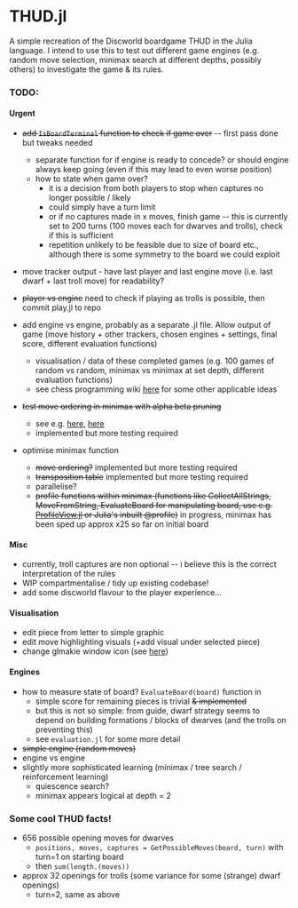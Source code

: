 # THUD.jl
A simple recreation of the Discworld boardgame THUD in the Julia language. I intend to use this to test out different game engines (e.g. random move selection, minimax search at different depths, possibly others) to investigate the game & its rules.

### TODO:
#### Urgent
- ~~add `IsBoardTerminal` function to check if game over~~ -- first pass done but tweaks needed
    - separate function for if engine is ready to concede? or should engine always keep going (even if this may lead to even worse position)
    - how to state when game over? 
        - it is a decision from both players to stop when captures no longer possible / likely
        - could simply have a turn limit
        - or if no captures made in x moves, finish game -- this is currently set to 200 turns (100 moves each for dwarves and trolls), check if this is sufficient
        - repetition unlikely to be feasible due to size of board etc., although there is some symmetry to the board we could exploit

- move tracker output - have last player and last engine move (i.e. last dwarf + last troll move) for readability?
- ~~player vs engine~~ need to check if playing as trolls is possible, then commit play.jl to repo
- add engine vs engine, probably as a separate .jl file. Allow output of game (move history + other trackers, chosen engines + settings, final score, different evaluation functions)
    - visualisation / data of these completed games (e.g. 100 games of random vs random, minimax vs minimax at set depth, different evaluation functions)
    - see chess programming wiki [here](https://www.chessprogramming.org/Main_Page) for some other applicable ideas
- ~~test move ordering in minimax with alpha beta pruning~~
    - see e.g. [here](https://stackoverflow.com/questions/9964496/alpha-beta-move-ordering), [here](https://www.chessprogramming.org/Move_Ordering)
    - implemented but more testing required

- optimise minimax function
    - ~~move ordering?~~ implemented but more testing required
    - ~~transposition table~~ implemented but more testing required
    - parallelise?
    - ~~profile functions within minimax (functions like CollectAllStrings, MoveFromString, EvaluateBoard for manipulating board, use e.g. [ProfileView.jl](https://github.com/timholy/ProfileView.jl) or Julia's inbuilt @profile)~~ in progress, minimax has been sped up approx x25 so far on initial board


#### Misc
- currently, troll captures are non optional -- i believe this is the correct interpretation of the rules
- WIP compartmentalise / tidy up existing codebase!
- add some discworld flavour to the player experience...

#### Visualisation
- edit piece from letter to simple graphic
- edit move highlighting visuals (+add visual under selected piece)
- change glmakie window icon (see [here](https://discourse.julialang.org/t/change-window-icon-in-glmakie/93517))

#### Engines
- how to measure state of board? `EvaluateBoard(board)` function in  
    - simple score for remaining pieces is trivial ~~& implemented~~
    - but this is not so simple: from guide, dwarf strategy seems to depend on building formations / blocks of dwarves (and the trolls on preventing this)
    - see `evaluation.jl` for some more detail
- ~~simple engine (random moves)~~
- engine vs engine
- slightly more sophisticated learning (minimax / tree search / reinforcement learning)
    - quiescence search?
    - minimax appears logical at depth = 2

### Some cool THUD facts!
- 656 possible opening moves for dwarves
    - `positions, moves, captures = GetPossibleMoves(board, turn)` with turn=1 on starting board
    - then `sum(length.(moves))`
- approx 32 openings for trolls (some variance for some (strange) dwarf openings)
    - turn=2, same as above
